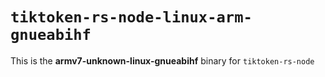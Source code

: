 # `tiktoken-rs-node-linux-arm-gnueabihf`

This is the **armv7-unknown-linux-gnueabihf** binary for `tiktoken-rs-node`

